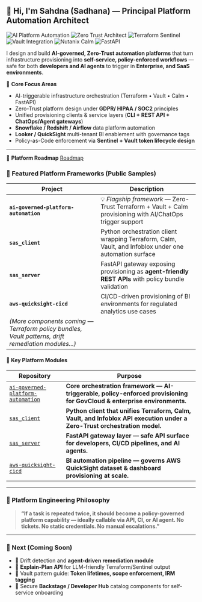 ## 👋 Hi, I'm Sahdna (Sadhana) — Principal Platform Automation Architect

![AI Platform Automation](https://img.shields.io/badge/Platform-AI%20Governed%20Automation-blue?style=for-the-badge)
![Zero Trust Architect](https://img.shields.io/badge/Security-Zero%20Trust-green?style=for-the-badge)
![Terraform Sentinel](https://img.shields.io/badge/IaC-Terraform%20%2B%20Sentinel-purple?style=for-the-badge)
![Vault Integration](https://img.shields.io/badge/Auth-Vault%20Ephemeral%20Token-red?style=for-the-badge)
![Nutanix Calm](https://img.shields.io/badge/Orchestration-Nutanix%20Calm-orange?style=for-the-badge)
![FastAPI](https://img.shields.io/badge/API-FastAPI-teal?style=for-the-badge)


I design and build **AI-governed, Zero-Trust automation platforms** that turn infrastructure provisioning into **self-service, policy-enforced workflows** — safe for both **developers and AI agents** to trigger in **Enterprise, and SaaS environments**.

🚀 **Core Focus Areas**
- AI-triggerable infrastructure orchestration (Terraform • Vault • Calm • FastAPI)
- Zero-Trust platform design under **GDPR/ HIPAA / SOC2** principles
- Unified provisioning clients & service layers (**CLI + REST API + ChatOps/Agent gateways**)
- **Snowflake / Redshift / Airflow** data platform automation
- **Looker / QuickSight** multi-tenant BI enablement with governance tags
- Policy-as-Code enforcement via **Sentinel + Vault token lifecycle design**

---

🎯 **Platform Roadmap**
[Roadmap](https://github.com/dat-eng/AI-Governed-Platform-Automation/blob/main/docs/roadmap.md)

### 🔧 Featured Platform Frameworks (Public Samples)

| Project | Description |
|--------|-------------|
| **`ai-governed-platform-automation`** | 💡 *Flagship framework* — Zero-Trust Terraform + Vault + Calm provisioning with AI/ChatOps trigger support |
| **`sas_client`** | Python orchestration client wrapping Terraform, Calm, Vault, and Infoblox under one automation surface |
| **`sas_server`** | FastAPI gateway exposing provisioning as **agent-friendly REST APIs** with policy bundle validation |
| **`aws-quicksight-cicd`** | CI/CD-driven provisioning of BI environments for regulated analytics use cases |
| *(More components coming — Terraform policy bundles, Vault patterns, drift remediation modules...)* |

#### 🔧 Key Platform Modules

| Repository | Purpose |
|-----------|--------|
| [`ai-governed-platform-automation`](https://github.com/dat-eng/ai-governed-platform-automation) | **Core orchestration framework — AI-triggerable, policy-enforced provisioning for GovCloud & enterprise environments.** |
| [`sas_client`](https://github.com/dat-eng/sas_client) | **Python client that unifies Terraform, Calm, Vault, and Infoblox API execution under a Zero-Trust orchestration model.** |
| [`sas_server`](https://github.com/dat-eng/sas_server) | **FastAPI gateway layer — safe API surface for developers, CI/CD pipelines, and AI agents.** |
| [`aws-quicksight-cicd`](https://github.com/dat-eng/aws-quicksight-cicd) | **BI automation pipeline — governs AWS QuickSight dataset & dashboard provisioning at scale.** |
---

### 🎯 Platform Engineering Philosophy

> **“If a task is repeated twice, it should become a policy-governed platform capability — ideally callable via API, CI, or AI agent. No tickets. No static credentials. No manual escalations.”**

---

### 🧭 Next (Coming Soon)
- 📌 Drift detection and **agent-driven remediation module**
- 📌 **Explain-Plan API** for LLM-friendly Terraform/Sentinel output
- 📌 Vault pattern guide: **Token lifetimes, scope enforcement, IRM tagging**
- 📌 Secure **Backstage / Developer Hub** catalog components for self-service onboarding
